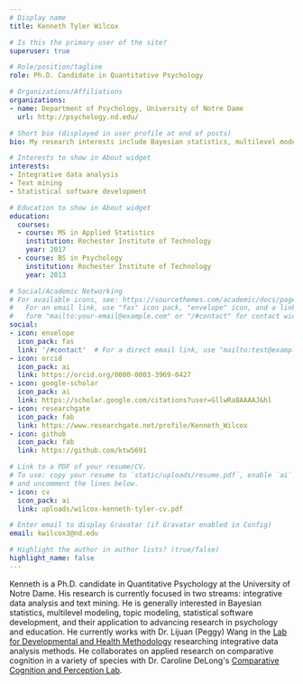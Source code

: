 ```yaml
---
# Display name
title: Kenneth Tyler Wilcox

# Is this the primary user of the site?
superuser: true

# Role/position/tagline
role: Ph.D. Candidate in Quantitative Psychology

# Organizations/Affiliations
organizations:
- name: Department of Psychology, University of Notre Dame
  url: http://psychology.nd.edu/

# Short bio (displayed in user profile at end of posts)
bio: My research interests include Bayesian statistics, multilevel modeling, integrative data analysis, topic modeling, statistical programming, and cognition.

# Interests to show in About widget
interests:
- Integrative data analysis
- Text mining
- Statistical software development

# Education to show in About widget
education:
  courses:
  - course: MS in Applied Statistics
    institution: Rochester Institute of Technology
    year: 2017
  - course: BS in Psychology
    institution: Rochester Institute of Technology
    year: 2013

# Social/Academic Networking
# For available icons, see: https://sourcethemes.com/academic/docs/page-builder/#icons
#   For an email link, use "fas" icon pack, "envelope" icon, and a link in the
#   form "mailto:your-email@example.com" or "/#contact" for contact widget.
social:
- icon: envelope
  icon_pack: fas
  link: '/#contact'  # For a direct email link, use "mailto:test@example.org".
- icon: orcid
  icon_pack: ai
  link: https://orcid.org/0000-0003-3969-0427
- icon: google-scholar
  icon_pack: ai
  link: https://scholar.google.com/citations?user=GllwRa8AAAAJ&hl
- icon: researchgate
  icon_pack: fab
  link: https://www.researchgate.net/profile/Kenneth_Wilcox
- icon: github
  icon_pack: fab
  link: https://github.com/ktw5691

# Link to a PDF of your resume/CV.
# To use: copy your resume to `static/uploads/resume.pdf`, enable `ai` icons in `params.toml`,
# and uncomment the lines below.
- icon: cv
  icon_pack: ai
  link: uploads/wilcox-kenneth-tyler-cv.pdf

# Enter email to display Gravatar (if Gravatar enabled in Config)
email: kwilcox3@nd.edu

# Highlight the author in author lists? (true/false)
highlight_name: false
---
```


Kenneth is a Ph.D. candidate in Quantitative Psychology at the University of Notre Dame. His research is currently focused in two streams: integrative data analysis and text mining. He is generally interested in Bayesian statistics, multilevel modeling, topic modeling, statistical software development, and their application to advancing research in psychology and education. He currently works with Dr. Lijuan (Peggy) Wang in the [Lab for Developmental and Health Methodology](https://ldhrm.nd.edu) researching integrative data analysis methods. He collaborates on applied research on comparative cognition in a variety of species with Dr. Caroline DeLong's [Comparative Cognition and Perception Lab](https://www.rit.edu/delonglab/).
